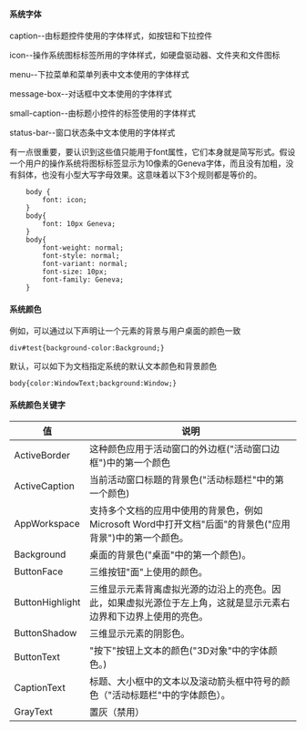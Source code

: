 #### 系统字体 ####

caption--由标题控件使用的字体样式，如按钮和下拉控件

icon--操作系统图标标签所用的字体样式，如硬盘驱动器、文件夹和文件图标

menu--下拉菜单和菜单列表中文本使用的字体样式

message-box--对话框中文本使用的字体样式

small-caption--由标题小控件的标签使用的字体样式

status-bar--窗口状态条中文本使用的字体样式

有一点很重要，要认识到这些值只能用于font属性，它们本身就是简写形式。假设一个用户的操作系统将图标标签显示为10像素的Geneva字体，而且没有加粗，没有斜体，也没有小型大写字母效果。这意味着以下3个规则都是等价的。

        body {
            font: icon;
        }
        body{
            font: 10px Geneva;
        }
        body{
            font-weight: normal;
            font-style: normal;
            font-variant: normal;
            font-size: 10px;
            font-family: Geneva;
        }


#### 系统颜色 ####
例如，可以通过以下声明让一个元素的背景与用户桌面的颜色一致
  
    div#test{background-color:Background;}

默认，可以如下为文档指定系统的默认文本颜色和背景颜色

    body{color:WindowText;background:Window;}

#### 系统颜色关键字 ####

| 值 | 说明 |
| ------ | ------ |
| ActiveBorder | 这种颜色应用于活动窗口的外边框("活动窗口边框")中的第一个颜色 |
| ActiveCaption | 当前活动窗口标题的背景色("活动标题栏"中的第一个颜色) |
| AppWorkspace | 支持多个文档的应用中使用的背景色，例如Microsoft Word中打开文档"后面"的背景色("应用背景")中的第一个颜色。 |
| Background | 桌面的背景色("桌面"中的第一个颜色)。|
| ButtonFace | 三维按钮"面"上使用的颜色。|
| ButtonHighlight | 三维显示元素背离虚拟光源的边沿上的亮色。因此，如果虚拟光源位于左上角，这就是显示元素右边界和下边界上使用的亮色。|
| ButtonShadow | 三维显示元素的阴影色。|
| ButtonText | "按下"按钮上文本的颜色("3D对象"中的字体颜色。)|
| CaptionText | 标题、大小框中的文本以及滚动箭头框中符号的颜色（"活动标题栏"中的字体颜色）。|
| GrayText | 置灰（禁用）|